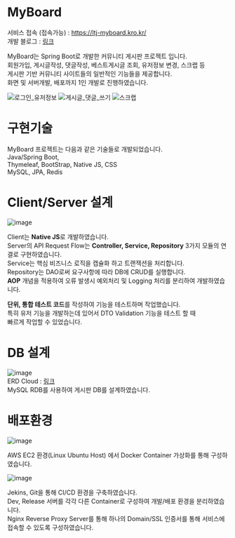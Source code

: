 # MyBoard
서비스 접속 (접속가능) : https://ltj-myboard.kro.kr/  
개발 블로그 : [링크](https://iceorange-etc.tistory.com/category/%ED%94%84%EB%A1%9C%EA%B7%B8%EB%9E%98%EB%B0%8D/SpringBoot)  

MyBoard는 Spring Boot로 개발한 커뮤니티 게시판 프로젝트 입니다.  
회원가입, 게시글작성, 댓글작성, 베스트게시글 조회, 유저정보 변경, 스크랩 등  
게시판 기반 커뮤니티 사이트들의 일반적인 기능들을 제공합니다.  
화면 및 서버개발, 배포까지 1인 개발로 진행하였습니다.

![로그인_유저정보](https://github.com/CBorange/MyBoard_Web/assets/31188689/209e9936-031e-46a9-b19e-d3d08751d48a)
![게시글_댓글_쓰기](https://github.com/CBorange/MyBoard_Web/assets/31188689/cca40345-b215-4b70-8300-f5e808e806d2)
![스크랩](https://github.com/CBorange/MyBoard_Web/assets/31188689/a2313ec7-34ab-447b-985c-ea93c91092e6)

# 구현기술
MyBoard 프로젝트는 다음과 같은 기술들로 개발되었습니다.  
Java/Spring Boot,   
Thymeleaf, BootStrap, Native JS, CSS  
MySQL, JPA, Redis  

# Client/Server 설계  

![image](https://github.com/CBorange/MyBoard_Web/assets/31188689/4d212d45-1b1c-44e3-8b74-3556a7426734)

Client는 **Native JS**로 개발하였습니다.  
Server의 API Request Flow는 **Controller, Service, Repository** 3가지 모듈의 연결로 구현하였습니다.  
Service는 핵심 비즈니스 로직을 캡슐화 하고 트랜잭션을 처리합니다.  
Repository는 DAO로써 요구사항에 따라 DB에 CRUD를 실행합니다.  
**AOP** 개념을 적용하여 오류 발생시 예외처리 및 Logging 처리를 분리하여 개발하였습니다.  

**단위, 통합 테스트 코드**를 작성하여 기능을 테스트하며 작업했습니다.  
특히 유저 기능을 개발하는데 있어서 DTO Validation 기능을 테스트 할 때  
빠르게 작업할 수 있었습니다.  

# DB 설계  

![image](https://github.com/CBorange/MyBoard_Web/assets/31188689/f9408803-f968-4e85-aa7e-7b7f4ef8bdcc)  
ERD Cloud : [링크](https://www.erdcloud.com/d/t6oFY6dkMXK3EdH4F)  
MySQL RDB를 사용하여 게시판 DB를 설계하였습니다.

# 배포환경  

![image](https://github.com/CBorange/MyBoard_Web/assets/31188689/6422930f-4528-43d2-a31f-3fb8f67b5584)

AWS EC2 환경(Linux Ubuntu Host) 에서 Docker Container 가상화를 통해 구성하였습니다.  

![image](https://github.com/CBorange/MyBoard_Web/assets/31188689/b04f8600-b4b4-466b-a325-9e35828e54e4)

Jekins, Git을 통해 CI/CD 환경을 구축하였습니다.  
Dev, Release 서버를 각각 다른 Container로 구성하여 개발/배포 환경을 분리하였습니다.  
Nginx Reverse Proxy Server를 통해 하나의 Domain/SSL 인증서를 통해 서비스에 접속할 수 있도록 구성하였습니다.  
